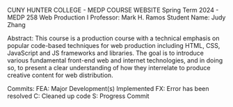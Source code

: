 CUNY HUNTER COLLEGE - MEDP COURSE WEBSITE
Spring Term 2024 - MEDP 258 Web Production I
Professor: Mark H. Ramos
Student Name: Judy Zhang

Abstract:
This course is a production course with a technical emphasis on popular code-based techniques for web
production including HTML, CSS, JavaScript and JS frameworks and libraries. The goal is to introduce
various fundamental front-end web and internet technologies, and in doing so, to present a clear
understanding of how they interrelate to produce creative content for web distribution.

Commits:
FEA: Major Development(s) Implemented
FX: Error has been resolved
C: Cleaned up code
S: Progress Commit